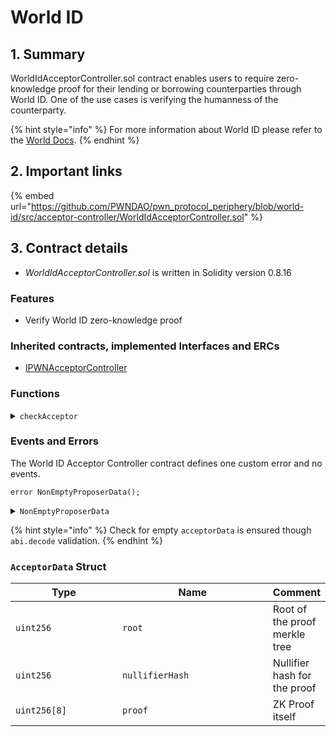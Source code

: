 # World ID

## 1. Summary

WorldIdAcceptorController.sol contract enables users to require zero-knowledge proof for their lending or borrowing counterparties through World ID. One of the use cases is verifying the humanness of the counterparty.

{% hint style="info" %}
For more information about World ID please refer to the [World Docs](https://docs.world.org/world-id).
{% endhint %}

## 2. Important links

{% embed url="https://github.com/PWNDAO/pwn_protocol_periphery/blob/world-id/src/acceptor-controller/WorldIdAcceptorController.sol" %}

## 3. Contract details

* _WorldIdAcceptorController.sol_ is written in Solidity version 0.8.16

### Features

* Verify World ID zero-knowledge proof

### Inherited contracts, implemented Interfaces and ERCs

* [IPWNAcceptorController](./)

### Functions

<details>

<summary><code>checkAcceptor</code></summary>

#### Overview

Proposal contracts call this function to verify submitted World ID proofs.

This function takes three arguments supplied by the proposal contracts:

* `address`**`acceptor`**
* `bytes calldata`**`proposerData`** - data to be verified from the proposer
* `bytes calldata`**`acceptorData`** - data to be verified from the acceptor

#### Implementation

```solidity
function checkAcceptor(
    address acceptor, bytes calldata proposerData, bytes calldata acceptorData
) external view returns (bytes4) {
    if (proposerData.length > 0) {
        revert NonEmptyProposerData();
    }

    AcceptorData memory data = abi.decode(acceptorData, (AcceptorData));

    worldId.verifyProof(
        data.root,
        groupId,
        _hashToField(abi.encodePacked(acceptor)),
        data.nullifierHash,
        externalNullifier,
        data.proof
    );

    return type(IPWNAcceptorController).interfaceId;
}
```

</details>

### Events and Errors

The World ID Acceptor Controller contract defines one custom error and no events.

```solidity
error NonEmptyProposerData();
```

<details>

<summary><code>NonEmptyProposerData</code></summary>

A NonEmptyProposerData error is thrown when proposer data are not empty.

This error doesn't have any parameters.

</details>

{% hint style="info" %}
Check for empty `acceptorData` is ensured though `abi.decode` validation.&#x20;
{% endhint %}

### `AcceptorData` Struct

<table><thead><tr><th width="157.09421454876235">Type</th><th width="228.45656287647148">Name</th><th>Comment</th></tr></thead><tbody><tr><td><code>uint256</code></td><td><code>root</code></td><td>Root of the proof merkle tree</td></tr><tr><td><code>uint256</code></td><td><code>nullifierHash</code></td><td>Nullifier hash for the proof</td></tr><tr><td><code>uint256[8]</code></td><td><code>proof</code></td><td>ZK Proof itself</td></tr></tbody></table>
